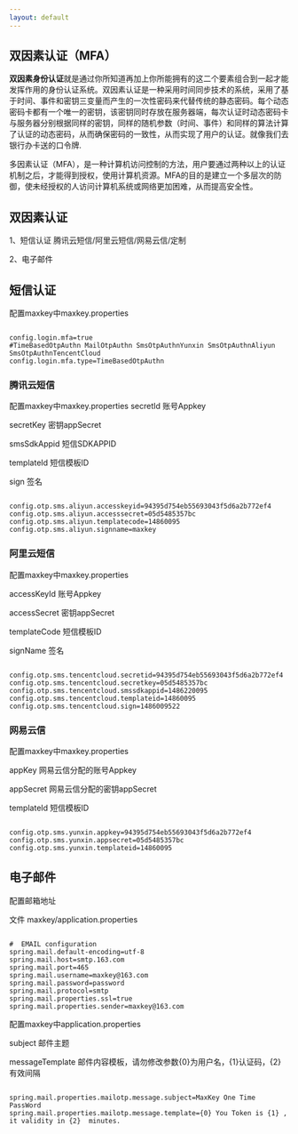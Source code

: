 ```yaml
---
layout: default
---
```

<h2>双因素认证（MFA）</h2>

<b>双因素身份认证</b>就是通过你所知道再加上你所能拥有的这二个要素组合到一起才能发挥作用的身份认证系统。双因素认证是一种采用时间同步技术的系统，采用了基于时间、事件和密钥三变量而产生的一次性密码来代替传统的静态密码。每个动态密码卡都有一个唯一的密钥，该密钥同时存放在服务器端，每次认证时动态密码卡与服务器分别根据同样的密钥，同样的随机参数（时间、事件）和同样的算法计算了认证的动态密码，从而确保密码的一致性，从而实现了用户的认证。就像我们去银行办卡送的口令牌.

多因素认证（MFA），是一种计算机访问控制的方法，用户要通过两种以上的认证机制之后，才能得到授权，使用计算机资源。MFA的目的是建立一个多层次的防御，使未经授权的人访问计算机系统或网络更加困难，从而提高安全性。


<h2>双因素认证</h2>

1、短信认证  腾讯云短信/阿里云短信/网易云信/定制

2、电子邮件 


<h2>短信认证</h2>

配置maxkey中maxkey.properties

<pre><code class="ini hljs">
config.login.mfa=true
#TimeBasedOtpAuthn MailOtpAuthn SmsOtpAuthnYunxin SmsOtpAuthnAliyun SmsOtpAuthnTencentCloud
config.login.mfa.type=TimeBasedOtpAuthn
</code></pre>

<h3>腾讯云短信</h3>
配置maxkey中maxkey.properties
secretId 账号Appkey

secretKey 密钥appSecret

smsSdkAppid 短信SDKAPPID

templateId 短信模板ID

sign 签名

<pre><code class="ini hljs">
config.otp.sms.aliyun.accesskeyid=94395d754eb55693043f5d6a2b772ef4
config.otp.sms.aliyun.accesssecret=05d5485357bc
config.otp.sms.aliyun.templatecode=14860095
config.otp.sms.aliyun.signname=maxkey
</code></pre>

<h3>阿里云短信</h3>
配置maxkey中maxkey.properties

accessKeyId 账号Appkey

accessSecret 密钥appSecret

templateCode 短信模板ID

signName 签名

<pre><code class="ini hljs">
config.otp.sms.tencentcloud.secretid=94395d754eb55693043f5d6a2b772ef4
config.otp.sms.tencentcloud.secretkey=05d5485357bc
config.otp.sms.tencentcloud.smssdkappid=1486220095
config.otp.sms.tencentcloud.templateid=14860095
config.otp.sms.tencentcloud.sign=1486009522
</code></pre>

<h3>网易云信</h3>
配置maxkey中maxkey.properties

appKey 网易云信分配的账号Appkey

appSecret 网易云信分配的密钥appSecret

templateId 短信模板ID

<pre><code class="ini hljs">
config.otp.sms.yunxin.appkey=94395d754eb55693043f5d6a2b772ef4
config.otp.sms.yunxin.appsecret=05d5485357bc
config.otp.sms.yunxin.templateid=14860095
</code></pre>

<h2>电子邮件</h2>

配置邮箱地址

文件
maxkey/application.properties

<pre><code class="ini hljs">
#  EMAIL configuration
spring.mail.default-encoding=utf-8
spring.mail.host=smtp.163.com
spring.mail.port=465
spring.mail.username=maxkey@163.com
spring.mail.password=password
spring.mail.protocol=smtp
spring.mail.properties.ssl=true
spring.mail.properties.sender=maxkey@163.com
</code></pre>

配置maxkey中application.properties

subject 邮件主题

messageTemplate 邮件内容模板，请勿修改参数{0}为用户名，{1}认证码，{2}有效间隔

<pre><code class="ini hljs">
spring.mail.properties.mailotp.message.subject=MaxKey One Time PassWord
spring.mail.properties.mailotp.message.template={0} You Token is {1} , it validity in {2}  minutes.
</code></pre>